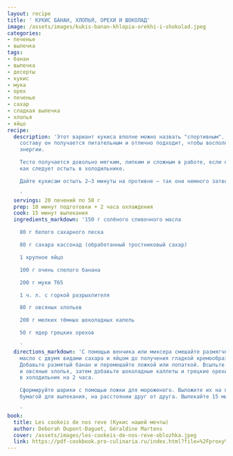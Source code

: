 ```yaml
---
layout: recipe
title: ' КУКИС БАНАН, ХЛОПЬЯ, ОРЕХИ И ШОКОЛАД'
image: /assets/images/kukis-banan-khlopia-orekhi-i-shokolad.jpeg
categories:
- печенье
- выпечка
tags:
- банан
- выпечка
- десерты
- кукис
- мука
- орех
- печенье
- сахар
- сладкая выпечка
- хлопья
- яйцо
recipe:
  description: 'Этот вариант кукиса вполне можно назвать "спортивным". Благодаря своему
    составу он получается питательным и отлично подходит, чтобы восполнить нехватку
    энергии.

    Тесто получается довольно мягким, липким и сложным в работе, если не дать ему
    как следует остыть в холодильнике.

    Дайте кукисам остыть 2–3 минуты на противне — так они немного затвердеют.

    '
  servings: 20 печений по 50 г
  prep: 10 минут подготовки + 2 часа охлаждения
  cook: 15 минут выпекания
  ingredients_markdown: '150 г солёного сливочного масла

    80 г белого сахарного песка

    80 г сахара кассонад (обработанный тростниковый сахар)

    1 крупное яйцо

    100 г очень спелого банана

    200 г муки T65

    1 ч. л. с горкой разрыхлителя

    80 г овсяных хлопьев

    200 г мелких тёмных шоколадных капель

    50 г ядер грецких орехов

    '
  directions_markdown: 'С помощью венчика или миксера смешайте размягчённое сливочное
    масло с двумя видами сахара и яйцом до получения гладкой кремообразной массы.
    Добавьте размятый банан и перемешайте ложкой или лопаткой. Всыпьте муку, разрыхлитель
    и овсяные хлопья, затем добавьте шоколадные каллеты и грецкие орехи. Уберите тесто
    в холодильник на 2 часа.

    Сформируйте шарики с помощью ложки для мороженого. Выложите их на противень, застеленный
    бумагой для выпекания, на расстоянии друг от друга. Выпекайте 15 минут.

    '
book:
  title: Les cookeis de nos reve (Кукис нашей мечты)
  author: Deborah Dupont-Daguet, Géraldine Martens
  cover: /assets/images/les-cookeis-de-nos-reve-oblozhka.jpeg
  link: https://pdf-cookbook.pro-culinaria.ru/index.html?file=%2Fproxy%2Finbooks%2Fles-cookeis-de-nos-reve.pdf
---
```



